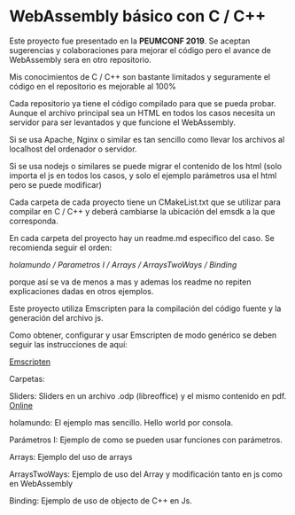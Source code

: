 # WebAssembly básico con C / C++ 

Este proyecto fue presentado en la **PEUMCONF 2019**. Se aceptan sugerencias y colaboraciones para mejorar el código pero el avance de WebAssembly sera en otro repositorio. 

Mis conocimientos de C / C++ son bastante limitados y seguramente el código en el repositorio es mejorable al 100%

Cada repositorio ya tiene el código compilado para que se pueda probar. Aunque el archivo principal sea un HTML en todos los casos necesita un servidor para ser levantados y que funcione el  WebAssembly.

Si se usa Apache, Nginx o similar es tan sencillo como llevar los archivos al localhost del ordenador o servidor.

Si se usa nodejs o similares se puede migrar el contenido de los html (solo importa el js en todos los casos, y solo el ejemplo parámetros usa el html pero se puede modificar)

Cada carpeta de cada  proyecto tiene un CMakeList.txt que se utilizar para compilar en C / C++ y deberá cambiarse la ubicación del emsdk a la que corresponda.

En cada carpeta del proyecto hay un readme.md especifico del caso. Se recomienda seguir el orden:

*holamundo / Parametros I / Arrays / ArraysTwoWays / Binding*

porque así se va de menos a mas y ademas los readme no repiten explicaciones dadas en otros ejemplos.



Este proyecto utiliza Emscripten para la compilación del código fuente y la generación del archivo js.

Como obtener, configurar y usar Emscripten de modo genérico se deben seguir las instrucciones de aquí:

[Emscripten](https://emscripten.org/docs/getting_started/downloads.html)



Carpetas: 

Sliders:  Sliders en un archivo .odp (libreoffice) y el mismo contenido en pdf. [Online](https://docs.google.com/presentation/d/1RErP39QH7Xj01XUmZUVHu8hgVh9TYBWWkiWS7sq-RQ8/edit?usp=sharing)

holamundo: El ejemplo mas sencillo. Hello world por consola.

Parámetros I: Ejemplo de como se pueden usar funciones con parámetros.

Arrays: Ejemplo del uso de arrays

ArraysTwoWays: Ejemplo de uso del Array y modificación tanto en js como en WebAssembly

Binding: Ejemplo de uso de objecto de C++ en Js.

